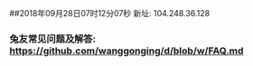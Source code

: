##2018年09月28日07时12分07秒 新址: 104.248.36.128
### 兔友常见问题及解答: https://github.com/wanggonging/d/blob/w/FAQ.md
